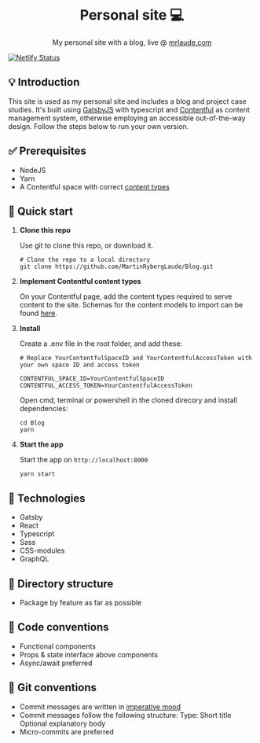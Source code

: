 <h1 align="center">
  Personal site 💻
</h1>
<p align="center">
  My personal site with a blog, live @ <a href="https://mrlaude.com">mrlaude.com</a>
</p>

[![Netlify Status](https://api.netlify.com/api/v1/badges/b6d4c287-70bc-4000-916d-54ba19cf5364/deploy-status)](https://app.netlify.com/sites/mrlaude/deploys)

## 💡 Introduction

This site is used as my personal site and includes a blog and project case studies. It's built using [GatsbyJS](https://www.gatsbyjs.com/) with typescript and [Contentful](https://www.contentful.com/) as content management system, otherwise employing an accessible out-of-the-way design. Follow the steps below to run your own version.

## ✅ Prerequisites

- NodeJS
- Yarn
- A Contentful space with correct [content types](https://github.com/MartinRybergLaude/Blog/wiki/Contentful-content-types)

## 🚀 Quick start

1.  **Clone this repo**

    Use git to clone this repo, or download it.

    ```shell
    # Clone the repo to a local directory
    git clone https://github.com/MartinRybergLaude/Blog.git
    ```

3.  **Implement Contentful content types**

    On your Contentful page, add the content types required to serve content to the site. Schemas for the content models to import can be found [here](https://github.com/MartinRybergLaude/Blog/wiki/Contentful-content-types).


2.  **Install**

    Create a .env file in the root folder, and add these:

    ```shell
    # Replace YourContentfulSpaceID and YourContentfulAccessToken with your own space ID and access token

    CONTENTFUL_SPACE_ID=YourContentfulSpaceID
    CONTENTFUL_ACCESS_TOKEN=YourContentfulAccessToken
    ```
  
    Open cmd, terminal or powershell in the cloned direcory and install dependencies:

    ```shell
    cd Blog
    yarn
    ```

3.  **Start the app**

    Start the app on `http://localhost:8000`

    ```shell
    yarn start
    ```

## 🧐 Technologies

- Gatsby
- React
- Typescript
- Sass
- CSS-modules
- GraphQL

## 📁 Directory structure

- Package by feature as far as possible

## 📑 Code conventions

- Functional components
- Props & state interface above components
- Async/await preferred

## 📑 Git conventions

- Commit messages are written in <a href="https://en.wikipedia.org/wiki/Imperative_mood">imperative mood</a>
- Commit messages follow the following structure:
  Type: Short title
  Optional explanatory body
- Micro-commits are preferred
